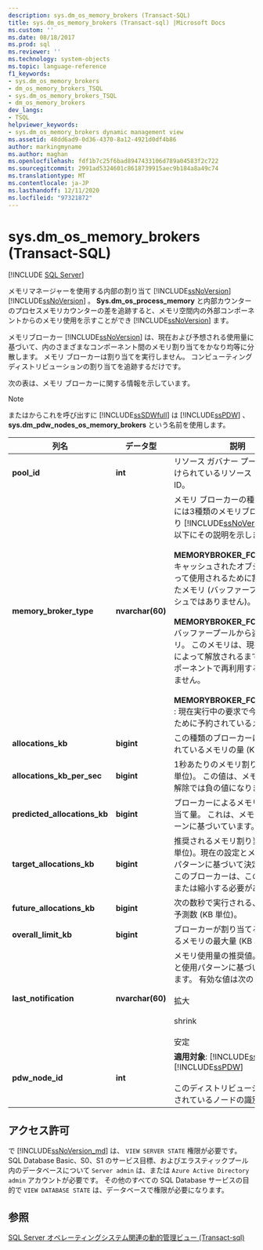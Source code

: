 ```yaml
---
description: sys.dm_os_memory_brokers (Transact-SQL)
title: sys.dm_os_memory_brokers (Transact-sql) |Microsoft Docs
ms.custom: ''
ms.date: 08/18/2017
ms.prod: sql
ms.reviewer: ''
ms.technology: system-objects
ms.topic: language-reference
f1_keywords:
- sys.dm_os_memory_brokers
- dm_os_memory_brokers_TSQL
- sys.dm_os_memory_brokers_TSQL
- dm_os_memory_brokers
dev_langs:
- TSQL
helpviewer_keywords:
- sys.dm_os_memory_brokers dynamic management view
ms.assetid: 48dd6ad9-0d36-4370-8a12-4921d0df4b86
author: markingmyname
ms.author: maghan
ms.openlocfilehash: fdf1b7c25f6bad8947433106d789a04583f2c722
ms.sourcegitcommit: 2991ad5324601c8618739915aec9b184a8a49c74
ms.translationtype: MT
ms.contentlocale: ja-JP
ms.lasthandoff: 12/11/2020
ms.locfileid: "97321872"
---
```

# <a name="sysdm_os_memory_brokers-transact-sql"></a>sys.dm_os_memory_brokers (Transact-SQL)
[!INCLUDE [SQL Server](../../includes/applies-to-version/sqlserver.md)]

  メモリマネージャーを使用する内部の割り当て [!INCLUDE[ssNoVersion](../../includes/ssnoversion-md.md)] [!INCLUDE[ssNoVersion](../../includes/ssnoversion-md.md)] 。 **Sys.dm_os_process_memory** と内部カウンターのプロセスメモリカウンターの差を追跡すると、メモリ空間内の外部コンポーネントからのメモリ使用を示すことができ [!INCLUDE[ssNoVersion](../../includes/ssnoversion-md.md)] ます。  
  
 メモリブローカー [!INCLUDE[ssNoVersion](../../includes/ssnoversion-md.md)] は、現在および予想される使用量に基づいて、内のさまざまなコンポーネント間のメモリ割り当てをかなり均等に分散します。 メモリ ブローカーは割り当てを実行しません。 コンピューティングディストリビューションの割り当てを追跡するだけです。  
  
 次の表は、メモリ ブローカーに関する情報を示しています。  
  
> [!NOTE]  
>  またはからこれを呼び出すに [!INCLUDE[ssSDWfull](../../includes/sssdwfull-md.md)] は [!INCLUDE[ssPDW](../../includes/sspdw-md.md)] 、 **sys.dm_pdw_nodes_os_memory_brokers** という名前を使用します。  
  
|列名|データ型|説明|  
|-----------------|---------------|-----------------|  
|**pool_id**|**int**|リソース ガバナー プールに関連付けられているリソース プールの ID。|  
|**memory_broker_type**|**nvarchar(60)**|メモリ ブローカーの種類。 現在、には3種類のメモリブローカーがあり [!INCLUDE[ssNoVersion](../../includes/ssnoversion-md.md)] ます。以下にその説明を示します。<br /><br /> **MEMORYBROKER_FOR_CACHE** : キャッシュされたオブジェクトによって使用されるために割り当てられたメモリ (バッファープールキャッシュではありません)。<br /><br /> **MEMORYBROKER_FOR_STEAL** : バッファープールから盗まれたメモリ。 このメモリは、現在の所有者によって解放されるまで、他のコンポーネントで再利用することはできません。<br /><br /> **MEMORYBROKER_FOR_RESERVE** : 現在実行中の要求で今後使用するために予約されているメモリ。|  
|**allocations_kb**|**bigint**|この種類のブローカーに割り当てられているメモリの量 (KB 単位)。|  
|**allocations_kb_per_sec**|**bigint**|1秒あたりのメモリ割り当て率 (KB 単位)。 この値は、メモリ割り当て解除では負の値になります。|  
|**predicted_allocations_kb**|**bigint**|ブローカーによるメモリの予想割り当て量。 これは、メモリ使用パターンに基づいています。|  
|**target_allocations_kb**|**bigint**|推奨されるメモリ割り当て量 (KB 単位)。現在の設定とメモリの使用パターンに基づいて決定されます。 このブローカーは、この数まで拡大または縮小する必要があります。|  
|**future_allocations_kb**|**bigint**|次の数秒で実行される、割り当ての予測数 (KB 単位)。|  
|**overall_limit_kb**|**bigint**|ブローカーが割り当てることができるメモリの最大量 (KB 単位)。|  
|**last_notification**|**nvarchar(60)**|メモリ使用量の推奨値。現在の設定と使用パターンに基づいて決定されます。 有効な値は次のとおりです。<br /><br /> 拡大<br /><br /> shrink<br /><br /> 安定|  
|**pdw_node_id**|**int**|**適用対象**: [!INCLUDE[ssSDWfull](../../includes/sssdwfull-md.md)] 、 [!INCLUDE[ssPDW](../../includes/sspdw-md.md)]<br /><br /> このディストリビューションが配置されているノードの識別子。|  
  
## <a name="permissions"></a>アクセス許可  

で [!INCLUDE[ssNoVersion_md](../../includes/ssnoversion-md.md)] は、 `VIEW SERVER STATE` 権限が必要です。   
SQL Database Basic、S0、S1 のサービス目標、およびエラスティックプール内のデータベースについて `Server admin` は、または `Azure Active Directory admin` アカウントが必要です。 その他のすべての SQL Database サービスの目的で `VIEW DATABASE STATE` は、データベースで権限が必要になります。   
  
## <a name="see-also"></a>参照  

  [SQL Server オペレーティングシステム関連の動的管理ビュー &#40;Transact-sql&#41;](../../relational-databases/system-dynamic-management-views/sql-server-operating-system-related-dynamic-management-views-transact-sql.md)  
  
  


